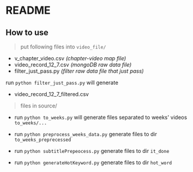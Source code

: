 README
===

How to use
--
>put following files into ```video_file/```
>

* v_chapter_video.csv *(chapter-video map file)*
* video_record_12_7.csv *(mongoDB raw data file)*
* filter_just_pass.py  *(filter raw data file that just pass)*

run ```python filter_just_pass.py``` will generate

* video_record_12_7_filtered.csv

>files in source/
>

* run ```python to_weeks.py``` will generate files separated to weeks' videos ```to_weeks/...```

* run ```python preprocess_weeks_data.py``` generate files to dir ```to_weeks_preprecessed```

* run ```python subtitlePrepeocess.py``` generate files to dir ```it_done```

* run ```python generateHotKeyword.py``` generate files to dir ```hot_word``` 
